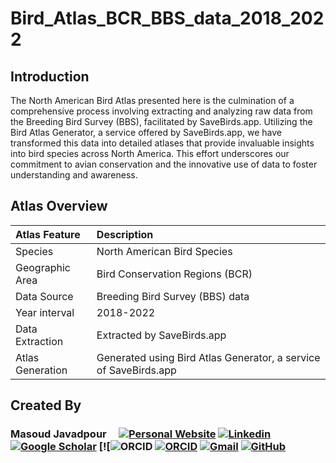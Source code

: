 # Bird_Atlas_BCR_BBS_data_2018_2022


## Introduction
The North American Bird Atlas presented here is the culmination of a comprehensive process involving extracting and analyzing raw data from the Breeding Bird Survey (BBS), facilitated by SaveBirds.app. Utilizing the Bird Atlas Generator, a service offered by SaveBirds.app, we have transformed this data into detailed atlases that provide invaluable insights into bird species across North America. This effort underscores our commitment to avian conservation and the innovative use of data to foster understanding and awareness.

## Atlas Overview
| **Atlas Feature** | **Description**                                                  |
| :---              | :---                                                             |
| Species           | North American Bird Species                                      | 
| Geographic Area   | Bird Conservation Regions (BCR)                                  | 
| Data Source	    | Breeding Bird Survey (BBS) data                                  |
| Year interval     | 2018-2022                                                        | 
| Data Extraction   | Extracted by SaveBirds.app                                       |
| Atlas Generation  | Generated using Bird Atlas Generator, a service of SaveBirds.app |

## Created By
### Masoud Javadpour  &nbsp;&nbsp;&nbsp;   [![Personal Website](https://img.shields.io/badge/-masoud--javadpoor.com-0070C0?style=flat&link=https://masoud-javadpoor.com/)](https://masoud-javadpoor.com/)   [![Linkedin](https://img.shields.io/badge/-blue?label=Linkedin&style=social&logo=Linkedin)](https://www.linkedin.com/in/masoud-javadpoor)   [![Google Scholar](https://img.shields.io/badge/-red?label=Google%20Scholar&style=social&logo=Google%20Scholar)](https://scholar.google.com/citations?user=NHT9I8sAAAAJ&hl=en)   [![![![ORCID](https://img.shields.io/badge/-green?label=ORCID&style=social)](https://orcid.org/0000-0003-1739-7975)   [![ORCID](https://img.shields.io/badge/-green?label=ORCID&style=social&logo=ORCID)](https://orcid.org/0000-0003-1739-7975)   [![Gmail](https://img.shields.io/badge/-green?label=Gmail&style=social&logo=Gmail)](mailto:masoudjavadpoor71@gmail.com)   [![GitHub](https://img.shields.io/badge/-green?label=GitHub&style=social&logo=Github)](https://github.com/masoud-javadpoor)     


